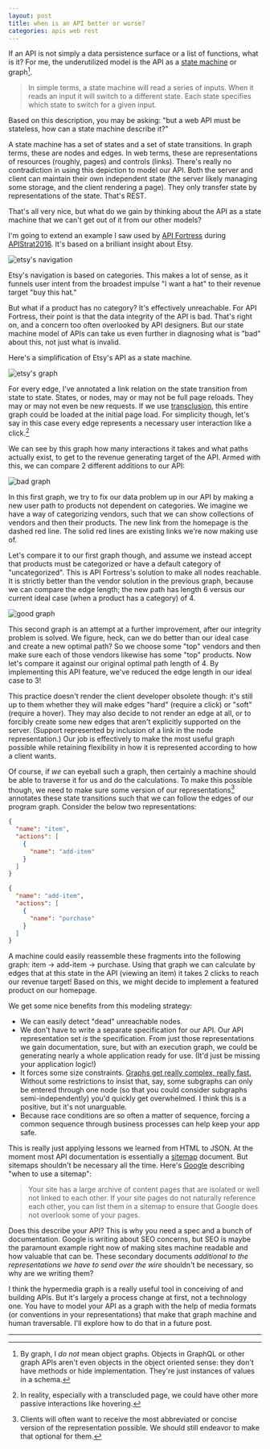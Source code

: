 ```yaml
---
layout: post
title: when is an API better or worse?
categories: apis web rest
---
```


If an API is not simply a data persistence surface or a list of functions,
what is it? For me, the underutilized model is the API as a [state
machine](http://blog.markshead.com/869/state-machines-computer-science/)
or graph[^graph].

> In simple terms, a state machine will read a series of inputs. When it
> reads an input it will switch to a different state. Each state
> specifies which state to switch for a given input.

Based on this description, you may be asking: "but a web API must be
stateless, how can a state machine describe it?"

A state machine has a set of states and a set of state transitions. In
graph terms, these are nodes and edges. In web terms, these are
representations of resources (roughly, pages) and controls (links).
There's really no contradiction in using this depiction to model our API.
Both the server and client can maintain their own independent state (the
server likely managing some storage, and the client rendering a page).
They only transfer state by representations of the state. That's REST.

That's all very nice, but what do we gain by thinking about the API as
a state machine that we can't get out of it from our other models?

I'm going to extend an example I saw used by [API
Fortress](http://apifortress.com/) during
[APIStrat2016](boston2016.apistrat.com/schedule/). It's based on
a brilliant insight about Etsy.

![etsy's navigation](/images/etsy_navigation.gif)

Etsy's navigation is based on categories. This makes a lot of sense, as it
funnels user intent from the broadest impulse "I want a hat" to their
revenue target "buy this hat."

But what if a product has no category? It's effectively unreachable. For
API Fortress, their point is that the data integrity of the API is bad.
That's right on, and a concern too often overlooked by API designers. But
our state machine model of APIs can take us even further in diagnosing
what is "bad" about this, not just what is invalid.

Here's a simplification of Etsy's API as a state machine.

![etsy's graph](/images/etsy_graph.svg)

For every edge, I've annotated a link relation on the state transition
from state to state. States, or nodes, may or may not be full page
reloads. They may or may not even be new requests. If we use
[transclusion](https://en.wikipedia.org/wiki/Transclusion#Implementation_on_the_Web),
this entire graph could be loaded at the initial page load. For simplicity
though, let's say in this case every edge represents a necessary user
interaction like a click.[^hover]

We can see by this graph how many interactions it takes and what paths
actually exist, to get to the revenue generating target of the API. Armed
with this, we can compare 2 different additions to our API:

![bad graph](/images/bad_etsy_graph.svg)

In this first graph, we try to fix our data problem up in our API by
making a new user path to products not dependent on categories. We imagine
we have a way of categorizing vendors, such that we can show collections
of vendors and then their products. The new link from the homepage is the
dashed red line. The solid red lines are existing links we're now making
use of.

Let's compare it to our first graph though, and assume we instead accept
that products must be categorized or have a default category of
"uncategorized". This is API Fortress's solution to make all nodes
reachable. It is strictly better than the vendor solution in the previous
graph, because we can compare the edge length; the new path has length
6 versus our current ideal case (when a product has a category) of 4.

![good graph](/images/good_etsy_graph.svg)

This second graph is an attempt at a further improvement, after our
integrity problem is solved. We figure, heck, can we do better than our
ideal case and create a new optimal path? So we choose some "top" vendors
and then make sure each of those vendors likewise has some "top" products.
Now let's compare it against our original optimal path length of 4. By
implementing this API feature, we've reduced the edge length in our ideal
case to 3!

This practice doesn't render the client developer obsolete though: it's
still up to them whether they will make edges "hard" (require a click) or
"soft" (require a hover). They may also decide to not render an edge at
all, or to forcibly create some new edges that aren't explicitly supported
on the server. (Support represented by inclusion of a link in the node
representation.) Our job is effectively to make the most useful graph
possible while retaining flexibility in how it is represented according to
how a client wants.

Of course, if _we_ can eyeball such a graph, then certainly a machine
should be able to traverse it for us and do the calculations. To make this
possible though, we need to make sure some version of our
representations[^version] annotates these state transitions such that we
can follow the edges of our program graph. Consider the below two
representations:

```json
{
  "name": "item",
  "actions": [
    {
      "name": "add-item"
    }
  ]
}
```
```json
{
  "name": "add-item",
  "actions": [
    {
      "name": "purchase"
    }
  ]
}
```

A machine could easily reassemble these fragments into the following
graph: item → add-item → purchase. Using that graph we can calculate by
edges that at this state in the API (viewing an item) it takes 2 clicks to
reach our revenue target! Based on this, we might decide to implement
a featured product on our homepage.

We get some nice benefits from this modeling strategy:

* We can easily detect "dead" unreachable nodes.
* We don't have to write a separate specification for our API. Our API
   representation set _is_ the specification. From just those
   representations we gain documentation, sure, but with an execution
   graph, we could be generating nearly a whole application ready for use.
   (It'd just be missing your application logic!)
* It forces some size constraints. [Graphs get really complex, really
   fast.](https://i.stack.imgur.com/JxZGM.png) Without some restrictions
   to insist that, say, some subgraphs can only be entered through one
   node (so that you could consider subgraphs semi-independently) you'd
   quickly get overwhelmed. I think this is a positive, but it's not
   unarguable.
* Because race conditions are so often a matter of sequence, forcing
   a common sequence through business processes can help keep your app
   safe.

This is really just applying lessons we learned from HTML to JSON. At the
moment most API documentation is essentially
a [sitemap](https://www.sitemaps.org/protocol.html) document. But sitemaps
shouldn't be necessary all the time. Here's
[Google](https://support.google.com/webmasters/answer/156184?hl=en&from=40318&rd=1)
describing "when to use a sitemap":

> Your site has a large archive of content pages that are isolated or well
> not linked to each other. If your site pages do not naturally reference
> each other, you can list them in a sitemap to ensure that Google does
> not overlook some of your pages.

Does this describe your API? This is why you need a spec and a bunch of
documentation. Google is writing about SEO concerns, but SEO is maybe the
paramount example right now of making sites machine readable and how
valuable that can be. These secondary documents _additional to the
representations we have to send over the wire_ shouldn't be necessary, so
why are we writing them?

I think the hypermedia graph is a really useful tool in conceiving of and
building APIs. But it's largely a process change at first, not
a technology one. You have to model your API as a graph with the help of
media formats (or conventions in your representations) that make that
graph machine and human traversable. I'll explore how to do that in
a future post.

---

[^graph]: By graph, I _do not_ mean object graphs. Objects in GraphQL or other graph APIs aren't even objects in the object oriented sense: they don't have methods or hide implementation. They're just instances of values in a schema.
[^hover]: In reality, especially with a transcluded page, we could have other more passive interactions like hovering.
[^version]: Clients will often want to receive the most abbreviated or concise version of the representation possible. We should still endeavor to make that optional for them.
